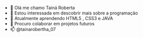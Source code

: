 - 👋 Olá me chamo Tainá Roberta
- 👀 Estou interessada em descobrir mais sobre a programação
- 🌱 Atualmente aprendendo HTML5 , CSS3 e JAVA
- 💞️ Procuro colaborar em projetos futuros
- 📫 @tainarobertha_07
  

<!---
TRS2006/TRS2006 is a ✨ special ✨ repository because its `README.md` (this file) appears on your GitHub profile.
You can click the Preview link to take a look at your changes.
--->
